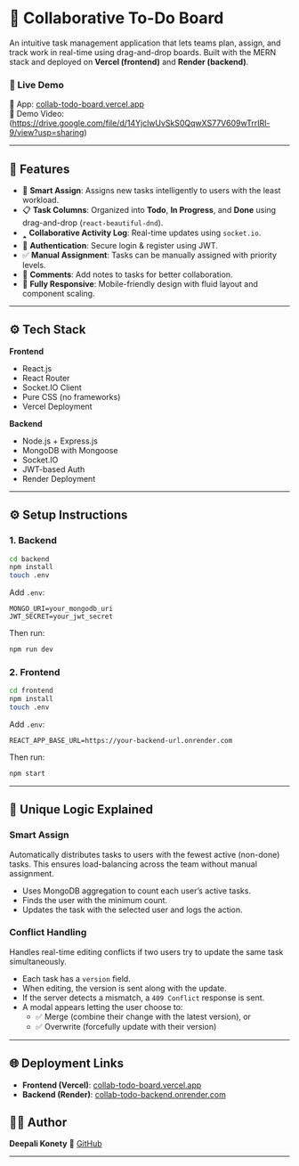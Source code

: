 # 🧠 Collaborative To-Do Board

An intuitive task management application that lets teams plan, assign, and track work in real-time using drag-and-drop boards. Built with the MERN stack and deployed on **Vercel (frontend)** and **Render (backend)**.

### 🚀 Live Demo

🔗 App: [collab-todo-board.vercel.app](https://collab-todo-board.vercel.app)  
🎥 Demo Video: (https://drive.google.com/file/d/14YjclwUvSkS0QqwXS77V609wTrrIRl-9/view?usp=sharing)

---

## 📌 Features

* 🧠 **Smart Assign**: Assigns new tasks intelligently to users with the least workload.
* 📋 **Task Columns**: Organized into **Todo**, **In Progress**, and **Done** using drag-and-drop (`react-beautiful-dnd`).
* 🢑 **Collaborative Activity Log**: Real-time updates using `socket.io`.
* 🔐 **Authentication**: Secure login & register using JWT.
* ✅ **Manual Assignment**: Tasks can be manually assigned with priority levels.
* 💬 **Comments**: Add notes to tasks for better collaboration.
* 📱 **Fully Responsive**: Mobile-friendly design with fluid layout and component scaling.

---

## ⚙️ Tech Stack

**Frontend**

* React.js
* React Router
* Socket.IO Client
* Pure CSS (no frameworks)
* Vercel Deployment

**Backend**

* Node.js + Express.js
* MongoDB with Mongoose
* Socket.IO
* JWT-based Auth
* Render Deployment

---

## ⚙️ Setup Instructions

### 1. Backend

```bash
cd backend
npm install
touch .env
```

Add `.env`:

```env
MONGO_URI=your_mongodb_uri
JWT_SECRET=your_jwt_secret
```

Then run:

```bash
npm run dev
```

### 2. Frontend

```bash
cd frontend
npm install
touch .env
```

Add `.env`:

```env
REACT_APP_BASE_URL=https://your-backend-url.onrender.com
```

Then run:

```bash
npm start
```
---

## 🧠 Unique Logic Explained

### Smart Assign
Automatically distributes tasks to users with the fewest active (non-done) tasks. This ensures load-balancing across the team without manual assignment.

- Uses MongoDB aggregation to count each user’s active tasks.
- Finds the user with the minimum count.
- Updates the task with the selected user and logs the action.

### Conflict Handling
Handles real-time editing conflicts if two users try to update the same task simultaneously.

- Each task has a `version` field.
- When editing, the version is sent along with the update.
- If the server detects a mismatch, a `409 Conflict` response is sent.
- A modal appears letting the user choose to:
  - ✅ Merge (combine their change with the latest version), or
  - ✅ Overwrite (forcefully update with their version)

---

## 🌐 Deployment Links

* **Frontend (Vercel)**: [collab-todo-board.vercel.app](https://collab-todo-board.vercel.app)
* **Backend (Render)**: [collab-todo-backend.onrender.com](https://collab-todo-backend.onrender.com)


## 🙋‍♀️ Author

**Deepali Konety**
📧 [GitHub](https://github.com/deepalikonety)

---
